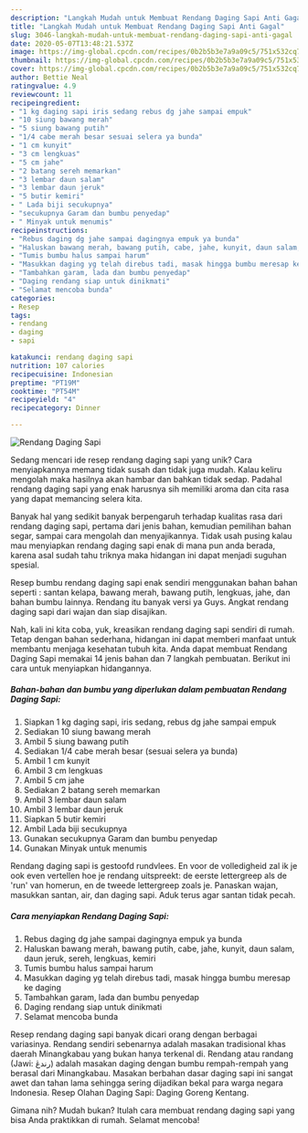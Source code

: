 ```yaml
---
description: "Langkah Mudah untuk Membuat Rendang Daging Sapi Anti Gagal"
title: "Langkah Mudah untuk Membuat Rendang Daging Sapi Anti Gagal"
slug: 3046-langkah-mudah-untuk-membuat-rendang-daging-sapi-anti-gagal
date: 2020-05-07T13:48:21.537Z
image: https://img-global.cpcdn.com/recipes/0b2b5b3e7a9a09c5/751x532cq70/rendang-daging-sapi-foto-resep-utama.jpg
thumbnail: https://img-global.cpcdn.com/recipes/0b2b5b3e7a9a09c5/751x532cq70/rendang-daging-sapi-foto-resep-utama.jpg
cover: https://img-global.cpcdn.com/recipes/0b2b5b3e7a9a09c5/751x532cq70/rendang-daging-sapi-foto-resep-utama.jpg
author: Bettie Neal
ratingvalue: 4.9
reviewcount: 11
recipeingredient:
- "1 kg daging sapi iris sedang rebus dg jahe sampai empuk"
- "10 siung bawang merah"
- "5 siung bawang putih"
- "1/4 cabe merah besar sesuai selera ya bunda"
- "1 cm kunyit"
- "3 cm lengkuas"
- "5 cm jahe"
- "2 batang sereh memarkan"
- "3 lembar daun salam"
- "3 lembar daun jeruk"
- "5 butir kemiri"
- " Lada biji secukupnya"
- "secukupnya Garam dan bumbu penyedap"
- " Minyak untuk menumis"
recipeinstructions:
- "Rebus daging dg jahe sampai dagingnya empuk ya bunda"
- "Haluskan bawang merah, bawang putih, cabe, jahe, kunyit, daun salam, daun jeruk, sereh, lengkuas, kemiri"
- "Tumis bumbu halus sampai harum"
- "Masukkan daging yg telah direbus tadi, masak hingga bumbu meresap ke daging"
- "Tambahkan garam, lada dan bumbu penyedap"
- "Daging rendang siap untuk dinikmati"
- "Selamat mencoba bunda"
categories:
- Resep
tags:
- rendang
- daging
- sapi

katakunci: rendang daging sapi 
nutrition: 107 calories
recipecuisine: Indonesian
preptime: "PT19M"
cooktime: "PT54M"
recipeyield: "4"
recipecategory: Dinner

---
```



![Rendang Daging Sapi](https://img-global.cpcdn.com/recipes/0b2b5b3e7a9a09c5/751x532cq70/rendang-daging-sapi-foto-resep-utama.jpg)

Sedang mencari ide resep rendang daging sapi yang unik? Cara menyiapkannya memang tidak susah dan tidak juga mudah. Kalau keliru mengolah maka hasilnya akan hambar dan bahkan tidak sedap. Padahal rendang daging sapi yang enak harusnya sih memiliki aroma dan cita rasa yang dapat memancing selera kita.

Banyak hal yang sedikit banyak berpengaruh terhadap kualitas rasa dari rendang daging sapi, pertama dari jenis bahan, kemudian pemilihan bahan segar, sampai cara mengolah dan menyajikannya. Tidak usah pusing kalau mau menyiapkan rendang daging sapi enak di mana pun anda berada, karena asal sudah tahu triknya maka hidangan ini dapat menjadi suguhan spesial.

Resep bumbu rendang daging sapi enak sendiri menggunakan bahan bahan seperti : santan kelapa, bawang merah, bawang putih, lengkuas, jahe, dan bahan bumbu lainnya. Rendang itu banyak versi ya Guys. Angkat rendang daging sapi dari wajan dan siap disajikan.


Nah, kali ini kita coba, yuk, kreasikan rendang daging sapi sendiri di rumah. Tetap dengan bahan sederhana, hidangan ini dapat memberi manfaat untuk membantu menjaga kesehatan tubuh kita. Anda dapat membuat Rendang Daging Sapi memakai 14 jenis bahan dan 7 langkah pembuatan. Berikut ini cara untuk menyiapkan hidangannya.

<!--inarticleads1-->

##### Bahan-bahan dan bumbu yang diperlukan dalam pembuatan Rendang Daging Sapi:

1. Siapkan 1 kg daging sapi, iris sedang, rebus dg jahe sampai empuk
1. Sediakan 10 siung bawang merah
1. Ambil 5 siung bawang putih
1. Sediakan 1/4 cabe merah besar (sesuai selera ya bunda)
1. Ambil 1 cm kunyit
1. Ambil 3 cm lengkuas
1. Ambil 5 cm jahe
1. Sediakan 2 batang sereh memarkan
1. Ambil 3 lembar daun salam
1. Ambil 3 lembar daun jeruk
1. Siapkan 5 butir kemiri
1. Ambil  Lada biji secukupnya
1. Gunakan secukupnya Garam dan bumbu penyedap
1. Gunakan  Minyak untuk menumis


Rendang daging sapi is gestoofd rundvlees. En voor de volledigheid zal ik je ook even vertellen hoe je rendang uitspreekt: de eerste lettergreep als de &#39;run&#39; van homerun, en de tweede lettergreep zoals je. Panaskan wajan, masukkan santan, air, dan daging sapi. Aduk terus agar santan tidak pecah. 

<!--inarticleads2-->

##### Cara menyiapkan Rendang Daging Sapi:

1. Rebus daging dg jahe sampai dagingnya empuk ya bunda
1. Haluskan bawang merah, bawang putih, cabe, jahe, kunyit, daun salam, daun jeruk, sereh, lengkuas, kemiri
1. Tumis bumbu halus sampai harum
1. Masukkan daging yg telah direbus tadi, masak hingga bumbu meresap ke daging
1. Tambahkan garam, lada dan bumbu penyedap
1. Daging rendang siap untuk dinikmati
1. Selamat mencoba bunda


Resep rendang daging sapi banyak dicari orang dengan berbagai variasinya. Rendang sendiri sebenarnya adalah masakan tradisional khas daerah Minangkabau yang bukan hanya terkenal di. Rendang atau randang (Jawi: رندڠ) adalah masakan daging dengan bumbu rempah-rempah yang berasal dari Minangkabau. Masakan berbahan dasar daging sapi ini sangat awet dan tahan lama sehingga sering dijadikan bekal para warga negara Indonesia. Resep Olahan Daging Sapi: Daging Goreng Kentang. 

Gimana nih? Mudah bukan? Itulah cara membuat rendang daging sapi yang bisa Anda praktikkan di rumah. Selamat mencoba!
